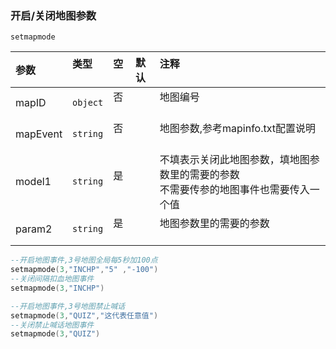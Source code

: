### 开启/关闭地图参数

`setmapmode`

| 参数     | 类型     | 空   | 默认 | 注释                                                                                     |
| :------- | :------- | :--- | :--- | :--------------------------------------------------------------------------------------- |
| mapID    | `object` | 否   |      | 地图编号                                                                                 |
| mapEvent | `string` | 否   |      | 地图参数,参考mapinfo.txt配置说明                                                         |
| model1   | `string` | 是   |      | 不填表示关闭此地图参数，填地图参数里的需要的参数<br />不需要传参的地图事件也需要传入一个值 |
| param2   | `string` | 是   |      | 地图参数里的需要的参数                                                                   |
```lua
--开启地图事件,3号地图全局每5秒加100点
setmapmode(3,"INCHP","5" ,"-100")
--关闭间隔扣血地图事件
setmapmode(3,"INCHP")

--开启地图事件,3号地图禁止喊话
setmapmode(3,"QUIZ","这代表任意值")
--关闭禁止喊话地图事件
setmapmode(3,"QUIZ")
```

